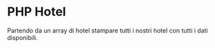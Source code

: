 PHP Hotel
===
Partendo da un array di hotel stampare tutti i nostri hotel con tutti i dati disponibili.
